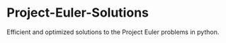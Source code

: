# Project-Euler-Solutions

Efficient and optimized solutions to the Project Euler problems in python.
